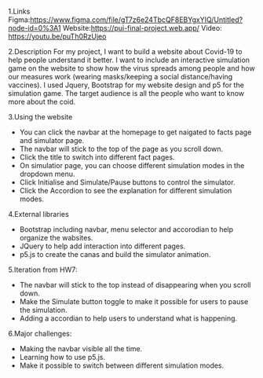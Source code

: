 1.Links
Figma:https://www.figma.com/file/gT7z6e24TbcQF8EBYgxYIQ/Untitled?node-id=0%3A1
Website:https://pui-final-project.web.app/
Video: https://youtu.be/puTh0RzUjeo

2.Description
For my project, I want to build a website about Covid-19 to help people understand it 
better. I want to include an interactive simulation game on the website to show how
the virus spreads among people and how our measures work (wearing
masks/keeping a social distance/having vaccines). I used Jquery, Bootstrap
for my website design and p5 for the simulation game. The target audience is all the people who want to know more about the coid.

3.Using the website
- You can click the navbar at the homepage to get naigated to facts page and simulator page.
- The navbar will stick to the top of the page as you scroll down.
- Click the title to switch into different fact pages.
- On simulatior page, you can choose different simulation modes in the dropdown menu.
- Click Initialise and Simulate/Pause buttons to control the simulator.
- Click the Accordion to see the explanation for different simulation modes.

4.External libraries
- Bootstrap including navbar, menu selector and accorodian to help organize the wabsites.
- JQuery to help add interaction into different pages.
- p5.js to create the canas and build the simulator animation.

5.Iteration from HW7:
- The navbar will stick to the top instead of disappearing when you scroll down.
- Make the Simulate button toggle to make it possible for users to pause the simulation.
- Adding a accordian to help users to understand what is happening.

6.Major challenges:
- Making the navbar visible all the time.
- Learning how to use p5.js.
- Make it possible to switch between different simulation modes. 
